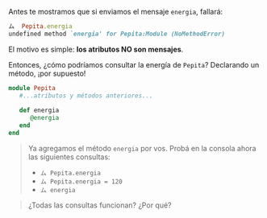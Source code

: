 Antes te mostramos que si enviamos el mensaje `energia`, fallará:

```ruby
ム  Pepita.energia
undefined method `energia' for Pepita:Module (NoMethodError)
```

El motivo es simple: **los atributos NO son mensajes**. 

Entonces, ¿cómo podríamos consultar la energía de `Pepita`? Declarando un método, ¡por supuesto!

```ruby
module Pepita
   #...atributos y métodos anteriores...
   
   def energia
      @energia
   end
end
```

> Ya agregamos el método `energia` por vos. Probá en la consola ahora las siguientes consultas: 
>
> * `ム Pepita.energia`
> * `ム Pepita.energia = 120`
> * `ム energia`

> 
> ¿Todas las consultas funcionan? ¿Por qué?
